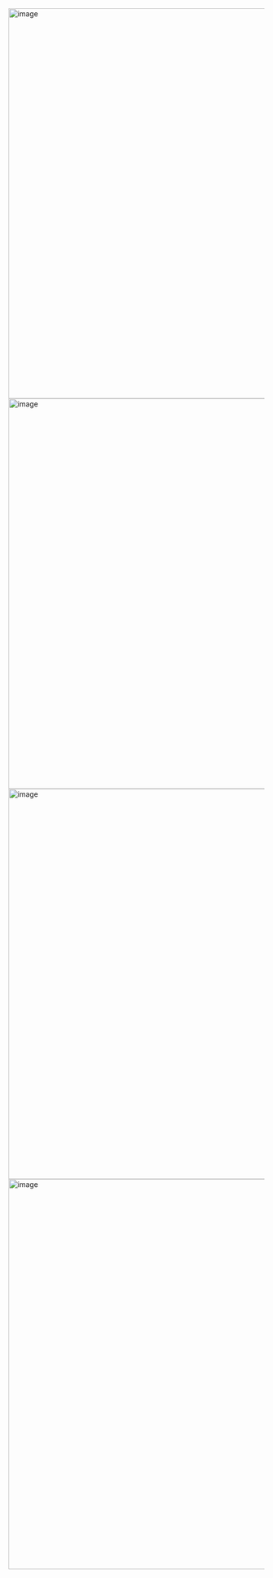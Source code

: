 <img width="1366" height="768" alt="image" src="https://github.com/user-attachments/assets/2e6b4a9f-7407-4bfc-8edb-7cc175aa58cc" />
<img width="1366" height="768" alt="image" src="https://github.com/user-attachments/assets/ae037523-37d8-4b9e-a661-0e7a12c87f2d" />
<img width="1366" height="768" alt="image" src="https://github.com/user-attachments/assets/7c1a1d7c-96b8-4ebb-ae5d-c0260bd7bcaa" />
<img width="1366" height="768" alt="image" src="https://github.com/user-attachments/assets/bff31f7d-7d9f-422f-8d95-a3a6a94f9c37" />

